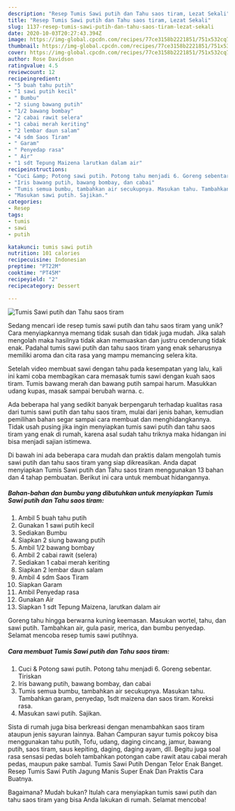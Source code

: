 ```yaml
---
description: "Resep Tumis Sawi putih dan Tahu saos tiram, Lezat Sekali"
title: "Resep Tumis Sawi putih dan Tahu saos tiram, Lezat Sekali"
slug: 1137-resep-tumis-sawi-putih-dan-tahu-saos-tiram-lezat-sekali
date: 2020-10-03T20:27:43.394Z
image: https://img-global.cpcdn.com/recipes/77ce3158b2221851/751x532cq70/tumis-sawi-putih-dan-tahu-saos-tiram-foto-resep-utama.jpg
thumbnail: https://img-global.cpcdn.com/recipes/77ce3158b2221851/751x532cq70/tumis-sawi-putih-dan-tahu-saos-tiram-foto-resep-utama.jpg
cover: https://img-global.cpcdn.com/recipes/77ce3158b2221851/751x532cq70/tumis-sawi-putih-dan-tahu-saos-tiram-foto-resep-utama.jpg
author: Rose Davidson
ratingvalue: 4.5
reviewcount: 12
recipeingredient:
- "5 buah tahu putih"
- "1 sawi putih kecil"
- " Bumbu"
- "2 siung bawang putih"
- "1/2 bawang bombay"
- "2 cabai rawit selera"
- "1 cabai merah keriting"
- "2 lembar daun salam"
- "4 sdm Saos Tiram"
- " Garam"
- " Penyedap rasa"
- " Air"
- "1 sdt Tepung Maizena larutkan dalam air"
recipeinstructions:
- "Cuci &amp; Potong sawi putih. Potong tahu menjadi 6. Goreng sebentar. Tiriskan"
- "Iris bawang putih, bawang bombay, dan cabai"
- "Tumis semua bumbu, tambahkan air secukupnya. Masukan tahu. Tambahkan garam, penyedap, 1sdt maizena dan saos tiram. Koreksi rasa."
- "Masukan sawi putih. Sajikan."
categories:
- Resep
tags:
- tumis
- sawi
- putih

katakunci: tumis sawi putih 
nutrition: 101 calories
recipecuisine: Indonesian
preptime: "PT22M"
cooktime: "PT45M"
recipeyield: "2"
recipecategory: Dessert

---
```



![Tumis Sawi putih dan Tahu saos tiram](https://img-global.cpcdn.com/recipes/77ce3158b2221851/751x532cq70/tumis-sawi-putih-dan-tahu-saos-tiram-foto-resep-utama.jpg)

Sedang mencari ide resep tumis sawi putih dan tahu saos tiram yang unik? Cara menyiapkannya memang tidak susah dan tidak juga mudah. Jika salah mengolah maka hasilnya tidak akan memuaskan dan justru cenderung tidak enak. Padahal tumis sawi putih dan tahu saos tiram yang enak seharusnya memiliki aroma dan cita rasa yang mampu memancing selera kita.

Setelah video membuat sawi dengan tahu pada kesempatan yang lalu, kali ini kami coba membagikan cara memasak tumis sawi dengan kuah saos tiram. Tumis bawang merah dan bawang putih sampai harum. Masukkan udang kupas, masak sampai berubah warna. c.

Ada beberapa hal yang sedikit banyak berpengaruh terhadap kualitas rasa dari tumis sawi putih dan tahu saos tiram, mulai dari jenis bahan, kemudian pemilihan bahan segar sampai cara membuat dan menghidangkannya. Tidak usah pusing jika ingin menyiapkan tumis sawi putih dan tahu saos tiram yang enak di rumah, karena asal sudah tahu triknya maka hidangan ini bisa menjadi sajian istimewa.


Di bawah ini ada beberapa cara mudah dan praktis dalam mengolah tumis sawi putih dan tahu saos tiram yang siap dikreasikan. Anda dapat menyiapkan Tumis Sawi putih dan Tahu saos tiram menggunakan 13 bahan dan 4 tahap pembuatan. Berikut ini cara untuk membuat hidangannya.

<!--inarticleads1-->

##### Bahan-bahan dan bumbu yang dibutuhkan untuk menyiapkan Tumis Sawi putih dan Tahu saos tiram:

1. Ambil 5 buah tahu putih
1. Gunakan 1 sawi putih kecil
1. Sediakan  Bumbu
1. Siapkan 2 siung bawang putih
1. Ambil 1/2 bawang bombay
1. Ambil 2 cabai rawit (selera)
1. Sediakan 1 cabai merah keriting
1. Siapkan 2 lembar daun salam
1. Ambil 4 sdm Saos Tiram
1. Siapkan  Garam
1. Ambil  Penyedap rasa
1. Gunakan  Air
1. Siapkan 1 sdt Tepung Maizena, larutkan dalam air


Goreng tahu hingga berwarna kuning keemasan. Masukan wortel, tahu, dan sawi putih. Tambahkan air, gula pasir, merica, dan bumbu penyedap. Selamat mencoba resep tumis sawi putihnya. 

<!--inarticleads2-->

##### Cara membuat Tumis Sawi putih dan Tahu saos tiram:

1. Cuci &amp; Potong sawi putih. Potong tahu menjadi 6. Goreng sebentar. Tiriskan
1. Iris bawang putih, bawang bombay, dan cabai
1. Tumis semua bumbu, tambahkan air secukupnya. Masukan tahu. Tambahkan garam, penyedap, 1sdt maizena dan saos tiram. Koreksi rasa.
1. Masukan sawi putih. Sajikan.


Sista di rumah juga bisa berkreasi dengan menambahkan saos tiram ataupun jenis sayuran lainnya. Bahan Campuran sayur tumis pokcoy bisa menggunakan tahu putih, Tofu, udang, daging cincang, jamur, bawang putih, saos tiram, saus kepiting, daging, daging ayam, dll. Begitu juga soal rasa sensasi pedas boleh tambahkan potongan cabe rawit atau cabai merah pedas, maupun pake sambal. Tumis Sawi Putih Dengan Telor Enak Banget. Resep Tumis Sawi Putih Jagung Manis Super Enak Dan Praktis Cara Buatnya. 

Bagaimana? Mudah bukan? Itulah cara menyiapkan tumis sawi putih dan tahu saos tiram yang bisa Anda lakukan di rumah. Selamat mencoba!
